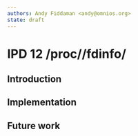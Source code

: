 ```yaml
---
authors: Andy Fiddaman <andy@omnios.org>
state: draft
---
```


# IPD 12 /proc/<pid>/fdinfo/

## Introduction


## Implementation


## Future work

